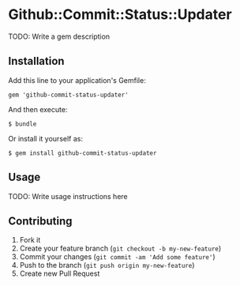 # Github::Commit::Status::Updater

TODO: Write a gem description

## Installation

Add this line to your application's Gemfile:

    gem 'github-commit-status-updater'

And then execute:

    $ bundle

Or install it yourself as:

    $ gem install github-commit-status-updater

## Usage

TODO: Write usage instructions here

## Contributing

1. Fork it
2. Create your feature branch (`git checkout -b my-new-feature`)
3. Commit your changes (`git commit -am 'Add some feature'`)
4. Push to the branch (`git push origin my-new-feature`)
5. Create new Pull Request
